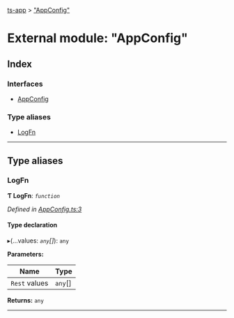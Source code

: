 [ts-app](../README.md) > ["AppConfig"](../modules/_appconfig_.md)

# External module: "AppConfig"

## Index

### Interfaces

* [AppConfig](../interfaces/_appconfig_.appconfig.md)

### Type aliases

* [LogFn](_appconfig_.md#logfn)

---

## Type aliases

<a id="logfn"></a>

###  LogFn

**Ƭ LogFn**: *`function`*

*Defined in [AppConfig.ts:3](https://github.com/jmeyers91/ts-app/blob/706bbc4/src/AppConfig.ts#L3)*

#### Type declaration
▸(...values: *`any`[]*): `any`

**Parameters:**

| Name | Type |
| ------ | ------ |
| `Rest` values | `any`[] |

**Returns:** `any`

___

